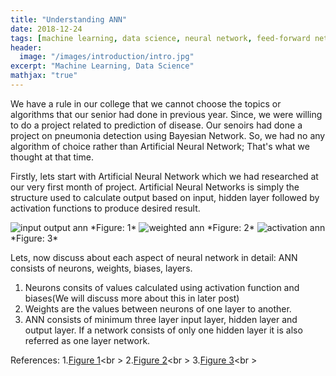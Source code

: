 ```yaml
---
title: "Understanding ANN"
date: 2018-12-24
tags: [machine learning, data science, neural network, feed-forward network]
header:
  image: "/images/introduction/intro.jpg"
excerpt: "Machine Learning, Data Science"
mathjax: "true"
---
```


We have a rule in our college that we cannot choose the topics or algorithms that our senior had done in previous year. Since, we were willing to do a project related to prediction of disease. Our senoirs had done a project on pneumonia detection using Bayesian Network. So, we had no any algorithm of choice rather than Artificial Neural Network; That's what we thought at that time.

Firstly, lets start with Artificial Neural Network which we had researched at our very first month of project. Artificial Neural Networks is simply the structure used to calculate output based on input, hidden layer followed by activation functions to produce desired result.

<img src="{{ site.url }}{{ site.baseurl }}/images/ann/ann_basic.jpg" alt="input output ann">
*Figure: 1*
<img src="{{ site.url }}{{ site.baseurl }}/images/ann/ann_weight.png" alt="weighted ann">
*Figure: 2*
<img src="{{ site.url }}{{ site.baseurl }}/images/ann/ann_math.jpg" alt="activation ann">
*Figure: 3*

Lets, now discuss about each aspect of neural network in detail:
ANN consists of neurons, weights, biases, layers.

  1. Neurons consits of values calculated using activation function and biases(We will discuss more about this in later post)
  2. Weights are the values between neurons of one layer to another.
  3. ANN consists of minimum three layer input layer, hidden layer and output layer. If a network consists of only one          hidden layer it is also referred as one layer network.


References:
  1.<a href="https://www.tutorialspoint.com/artificial_intelligence/images/atypical_ann.jpg">Figure 1</a><br \>
  2.<a href="         https://www.researchgate.net/profile/Md_Rafiqul_Islam5/publication/221911789/figure/fig1/AS:304732305412105@1449665251675/An-example-of-a-multilayer-feed-forward-artificial-neural-network.png">Figure 2</a><br \>
  3.<a href="https://i.stack.imgur.com/VqOpE.jpg">Figure 3</a><br \>
